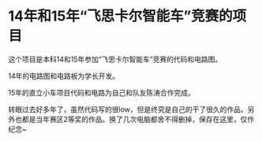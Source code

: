 # 14年和15年“飞思卡尔智能车”竞赛的项目

这个项目是本科14和15年参加“飞思卡尔智能车”竞赛的代码和电路图。

14年的电路图和电路板为学长开发。

15年的直立小车项目代码和电路为自己和队友陈涛合作完成。

转眼过去好多年了，虽然代码写的很low，但是终究是自己的干了很久的作品。另外也都是当年赛区2等奖的作品。换了几次电脑都舍不得删掉，保存在这里，仅作纪念~
